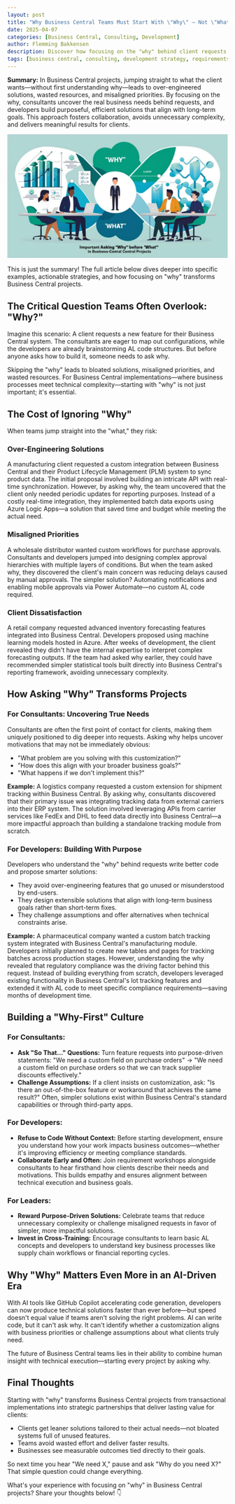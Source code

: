 ```yaml
---
layout: post
title: "Why Business Central Teams Must Start With \"Why\" — Not \"What\""
date: 2025-04-07
categories: [Business Central, Consulting, Development]
author: Flemming Bakkensen
description: Discover how focusing on the "why" behind client requests leads to more effective Business Central implementations, avoiding over-engineered solutions and delivering meaningful results aligned with business goals.
tags: [business central, consulting, development strategy, requirements gathering, solution design]
---
```


**Summary:** In Business Central projects, jumping straight to what the client wants—without first understanding why—leads to over-engineered solutions, wasted resources, and misaligned priorities. By focusing on the why, consultants uncover the real business needs behind requests, and developers build purposeful, efficient solutions that align with long-term goals. This approach fosters collaboration, avoids unnecessary complexity, and delivers meaningful results for clients.

![alt text](/assets/images/2025-04-07-why-business-central-teams-must-start-with-why-not-what/1744024040602.jpg)

This is just the summary! The full article below dives deeper into specific examples, actionable strategies, and how focusing on "why" transforms Business Central projects.

<!--more-->

## The Critical Question Teams Often Overlook: "Why?"

Imagine this scenario: A client requests a new feature for their Business Central system. The consultants are eager to map out configurations, while the developers are already brainstorming AL code structures. But before anyone asks how to build it, someone needs to ask why.

Skipping the "why" leads to bloated solutions, misaligned priorities, and wasted resources. For Business Central implementations—where business processes meet technical complexity—starting with "why" is not just important; it's essential.

## The Cost of Ignoring "Why"

When teams jump straight into the "what," they risk:

### Over-Engineering Solutions

A manufacturing client requested a custom integration between Business Central and their Product Lifecycle Management (PLM) system to sync product data. The initial proposal involved building an intricate API with real-time synchronization. However, by asking why, the team uncovered that the client only needed periodic updates for reporting purposes. Instead of a costly real-time integration, they implemented batch data exports using Azure Logic Apps—a solution that saved time and budget while meeting the actual need.

### Misaligned Priorities

A wholesale distributor wanted custom workflows for purchase approvals. Consultants and developers jumped into designing complex approval hierarchies with multiple layers of conditions. But when the team asked why, they discovered the client's main concern was reducing delays caused by manual approvals. The simpler solution? Automating notifications and enabling mobile approvals via Power Automate—no custom AL code required.

### Client Dissatisfaction

A retail company requested advanced inventory forecasting features integrated into Business Central. Developers proposed using machine learning models hosted in Azure. After weeks of development, the client revealed they didn't have the internal expertise to interpret complex forecasting outputs. If the team had asked why earlier, they could have recommended simpler statistical tools built directly into Business Central's reporting framework, avoiding unnecessary complexity.

## How Asking "Why" Transforms Projects

### For Consultants: Uncovering True Needs

Consultants are often the first point of contact for clients, making them uniquely positioned to dig deeper into requests. Asking why helps uncover motivations that may not be immediately obvious:

- "What problem are you solving with this customization?"
- "How does this align with your broader business goals?"
- "What happens if we don't implement this?"

**Example:** A logistics company requested a custom extension for shipment tracking within Business Central. By asking why, consultants discovered that their primary issue was integrating tracking data from external carriers into their ERP system. The solution involved leveraging APIs from carrier services like FedEx and DHL to feed data directly into Business Central—a more impactful approach than building a standalone tracking module from scratch.

### For Developers: Building With Purpose

Developers who understand the "why" behind requests write better code and propose smarter solutions:

- They avoid over-engineering features that go unused or misunderstood by end-users.
- They design extensible solutions that align with long-term business goals rather than short-term fixes.
- They challenge assumptions and offer alternatives when technical constraints arise.

**Example:** A pharmaceutical company wanted a custom batch tracking system integrated with Business Central's manufacturing module. Developers initially planned to create new tables and pages for tracking batches across production stages. However, understanding the why revealed that regulatory compliance was the driving factor behind this request. Instead of building everything from scratch, developers leveraged existing functionality in Business Central's lot tracking features and extended it with AL code to meet specific compliance requirements—saving months of development time.

## Building a "Why-First" Culture

### For Consultants:

- **Ask "So That…" Questions:** Turn feature requests into purpose-driven statements: "We need a custom field on purchase orders" → "We need a custom field on purchase orders so that we can track supplier discounts effectively."
- **Challenge Assumptions:** If a client insists on customization, ask: "Is there an out-of-the-box feature or workaround that achieves the same result?" Often, simpler solutions exist within Business Central's standard capabilities or through third-party apps.

### For Developers:

- **Refuse to Code Without Context:** Before starting development, ensure you understand how your work impacts business outcomes—whether it's improving efficiency or meeting compliance standards.
- **Collaborate Early and Often:** Join requirement workshops alongside consultants to hear firsthand how clients describe their needs and motivations. This builds empathy and ensures alignment between technical execution and business goals.

### For Leaders:

- **Reward Purpose-Driven Solutions:** Celebrate teams that reduce unnecessary complexity or challenge misaligned requests in favor of simpler, more impactful solutions.
- **Invest in Cross-Training:** Encourage consultants to learn basic AL concepts and developers to understand key business processes like supply chain workflows or financial reporting cycles.

## Why "Why" Matters Even More in an AI-Driven Era

With AI tools like GitHub Copilot accelerating code generation, developers can now produce technical solutions faster than ever before—but speed doesn't equal value if teams aren't solving the right problems. AI can write code, but it can't ask why. It can't identify whether a customization aligns with business priorities or challenge assumptions about what clients truly need.

The future of Business Central teams lies in their ability to combine human insight with technical execution—starting every project by asking why.

## Final Thoughts

Starting with "why" transforms Business Central projects from transactional implementations into strategic partnerships that deliver lasting value for clients:

- Clients get leaner solutions tailored to their actual needs—not bloated systems full of unused features.
- Teams avoid wasted effort and deliver faster results.
- Businesses see measurable outcomes tied directly to their goals.

So next time you hear "We need X," pause and ask "Why do you need X?" That simple question could change everything.

What's your experience with focusing on "why" in Business Central projects? Share your thoughts below! 👇
